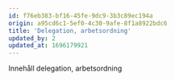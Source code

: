 ```yaml
---
id: f76eb383-bf16-45fe-9dc9-3b3c89ec194a
origin: a95cd6c1-5ef0-4c30-9afe-8f1a8922bdc6
title: 'Delegation, arbetsordning'
updated_by: 2
updated_at: 1696179921
---
```

Innehåll delegation, arbetsordning